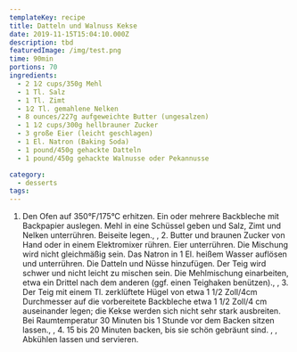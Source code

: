 ```yaml
---
templateKey: recipe
title: Datteln und Walnuss Kekse
date: 2019-11-15T15:04:10.000Z
description: tbd
featuredImage: /img/test.png
time: 90min
portions: 70
ingredients:
  - 2 1⁄2 cups/350g Mehl
  - 1 Tl. Salz
  - 1 Tl. Zimt
  - 1⁄2 Tl. gemahlene Nelken
  - 8 ounces/227g aufgeweichte Butter (ungesalzen)
  - 1 1⁄2 cups/300g hellbrauner Zucker
  - 3 große Eier (leicht geschlagen)
  - 1 El. Natron (Baking Soda)
  - 1 pound/450g gehackte Datteln
  - 1 pound/450g gehackte Walnusse oder Pekannusse

category:
  - desserts
tags:
---
```


1. Den Ofen auf 350°F/175°C erhitzen. Ein oder mehrere Backbleche mit Backpapier auslegen. Mehl in eine Schüssel geben und Salz, Zimt und Nelken unterrühren. Beiseite legen., , 2. Butter und braunen Zucker von Hand oder in einem Elektromixer rühren. Eier unterrühren. Die Mischung wird nicht gleichmäßig sein. Das Natron in 1 El. heißem Wasser auflösen und unterrühren. Die Datteln und Nüsse hinzufügen. Der Teig wird schwer und nicht leicht zu mischen sein. Die Mehlmischung einarbeiten, etwa ein Drittel nach dem anderen (ggf. einen Teighaken benützen)., , 3. Der Teig mit einem Tl. zerklüftete Hügel von etwa 1 1/2 Zoll/4cm Durchmesser auf die vorbereitete Backbleche etwa 1 1/2 Zoll/4 cm auseinander legen; die Kekse werden sich nicht sehr stark ausbreiten. Bei Raumtemperatur 30 Minuten bis 1 Stunde vor dem Backen sitzen lassen., , 4. 15 bis 20 Minuten backen, bis sie schön gebräunt sind. , , Abkühlen lassen und servieren.
